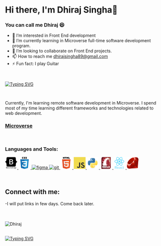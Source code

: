 # Hi there, I'm Dhiraj Singha👋
### You can call me Dhiraj 😄

- 👀 I’m interested in Front End development
- 🌱 I’m currently learning in Microverse full-time software development program.
- 💞️ I’m looking to collaborate on Front End projects.
- 📫 How to reach me dhirajsingha89@gmail.com
- ⚡ Fun fact: I play Guitar 

<!---
dhirajsingha143/dhirajsingha143 is a ✨ special ✨ repository because its `README.md` (this file) appears on your GitHub profile.
You can click the Preview link to take a look at your changes.
--->


<br />


[![Typing SVG](https://readme-typing-svg.herokuapp.com?size=35&duration=4500&color=975BF7&center=true&vCenter=true&width=1000&lines=Welcome+to+my+profile!%F0%9F%A4%97)](https://git.io/typing-svg)


<br />

<p>Currently, I'm learning remote software development in Microverse. I spend most of my time learning different frameworks and technologies related to web development.</p>

### [Microverse](https://www.microverse.org/?grsf=1rq5du)

<br />

<h3 align="left">Languages and Tools:</h3>
<p align="left"> <a href="https://getbootstrap.com" target="_blank" rel="noreferrer"> <img src="https://raw.githubusercontent.com/devicons/devicon/master/icons/bootstrap/bootstrap-plain-wordmark.svg" alt="bootstrap" width="40" height="40"/> </a> <a href="https://www.w3schools.com/css/" target="_blank" rel="noreferrer"> <img src="https://raw.githubusercontent.com/devicons/devicon/master/icons/css3/css3-original-wordmark.svg" alt="css3" width="40" height="40"/> </a> <a href="https://www.figma.com/" target="_blank" rel="noreferrer"> <img src="https://www.vectorlogo.zone/logos/figma/figma-icon.svg" alt="figma" width="40" height="40"/> </a> <a href="https://git-scm.com/" target="_blank" rel="noreferrer"> <img src="https://www.vectorlogo.zone/logos/git-scm/git-scm-icon.svg" alt="git" width="40" height="40"/> </a> <a href="https://www.w3.org/html/" target="_blank" rel="noreferrer"> <img src="https://raw.githubusercontent.com/devicons/devicon/master/icons/html5/html5-original-wordmark.svg" alt="html5" width="40" height="40"/> </a> <a href="https://developer.mozilla.org/en-US/docs/Web/JavaScript" target="_blank" rel="noreferrer"> <img src="https://raw.githubusercontent.com/devicons/devicon/master/icons/javascript/javascript-original.svg" alt="javascript" width="40" height="40"/> </a> <a href="https://www.python.org" target="_blank" rel="noreferrer"> <img src="https://raw.githubusercontent.com/devicons/devicon/master/icons/python/python-original.svg" alt="python" width="40" height="40"/> </a> <a href="https://rubyonrails.org" target="_blank" rel="noreferrer"> <img src="https://raw.githubusercontent.com/devicons/devicon/master/icons/rails/rails-original-wordmark.svg" alt="rails" width="40" height="40"/> </a> <a href="https://reactjs.org/" target="_blank" rel="noreferrer"> <img src="https://raw.githubusercontent.com/devicons/devicon/master/icons/react/react-original-wordmark.svg" alt="react" width="40" height="40"/> </a><img src="https://raw.githubusercontent.com/devicons/devicon/master/icons/ruby/ruby-original.svg" alt="ruby" width="40" height="40"/> </a> </p>

<br />

## Connect with me:

-I will put links in few days. Come back later.

<br />
<br />

<img align="center" src="https://github-readme-stats.vercel.app/api?username=dhirajsingha143&amp;show_icons=true&amp;title_color=fff&amp;icon_color=79ff97&amp;text_color=9f9f9f&amp;bg_color=003559&amp;count_private=true" alt="Dhiraj" />

<br />
<br />

[![Typing SVG](https://readme-typing-svg.herokuapp.com?size=35&duration=4500&color=975BF7&center=true&vCenter=true&width=1000&lines=Nice+to+meet+you!%F0%9F%98%84)](https://git.io/typing-svg)
